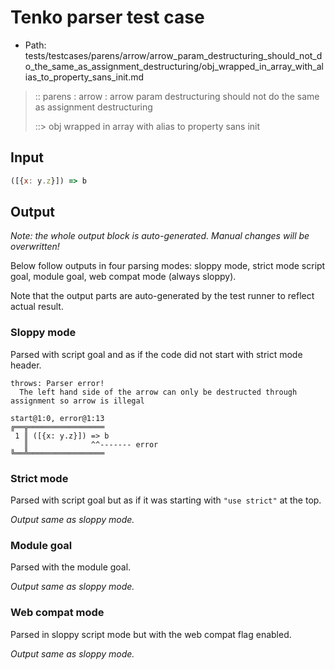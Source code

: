 # Tenko parser test case

- Path: tests/testcases/parens/arrow/arrow_param_destructuring_should_not_do_the_same_as_assignment_destructuring/obj_wrapped_in_array_with_alias_to_property_sans_init.md

> :: parens : arrow : arrow param destructuring should not do the same as assignment destructuring
>
> ::> obj wrapped in array with alias to property sans init

## Input


`````js
([{x: y.z}]) => b
`````

## Output

_Note: the whole output block is auto-generated. Manual changes will be overwritten!_

Below follow outputs in four parsing modes: sloppy mode, strict mode script goal, module goal, web compat mode (always sloppy).

Note that the output parts are auto-generated by the test runner to reflect actual result.

### Sloppy mode

Parsed with script goal and as if the code did not start with strict mode header.

`````
throws: Parser error!
  The left hand side of the arrow can only be destructed through assignment so arrow is illegal

start@1:0, error@1:13
╔══╦═════════════════
 1 ║ ([{x: y.z}]) => b
   ║              ^^------- error
╚══╩═════════════════

`````

### Strict mode

Parsed with script goal but as if it was starting with `"use strict"` at the top.

_Output same as sloppy mode._

### Module goal

Parsed with the module goal.

_Output same as sloppy mode._

### Web compat mode

Parsed in sloppy script mode but with the web compat flag enabled.

_Output same as sloppy mode._
